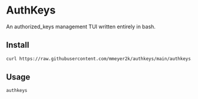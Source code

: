 # AuthKeys

An authorized_keys management TUI written entirely in bash.

## Install

```bash
curl https://raw.githubusercontent.com/mmeyer2k/authkeys/main/authkeys.sh > /usr/bin/authkeys && chmod +x /usr/bin/authkeys
```

## Usage
```bash
authkeys
```